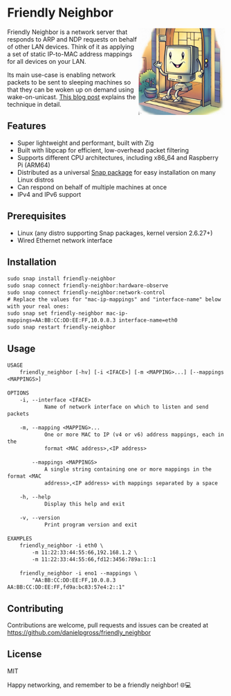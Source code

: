 # Friendly Neighbor

<img src="logo.jpg" alt="Cartoon showing waving computer in doorway of house" width="200" height="200" align="right" />

Friendly Neighbor is a network server that responds to ARP and NDP requests on behalf of other LAN devices. Think of it as applying a set of static IP-to-MAC address mappings for all devices on your LAN.

Its main use-case is enabling network packets to be sent to sleeping machines so that they can be woken up on demand using wake-on-unicast. [This blog post](https://dgross.ca/blog/linux-home-server-auto-sleep/) explains the technique in detail.

## Features
* Super lightweight and performant, built with Zig
* Built with libpcap for efficient, low-overhead packet filtering
* Supports different CPU architectures, including x86_64 and Raspberry Pi (ARM64)
* Distributed as a universal [Snap package](https://snapcraft.io/) for easy installation on many Linux distros
* Can respond on behalf of multiple machines at once
* IPv4 and IPv6 support

## Prerequisites
* Linux (any distro supporting Snap packages, kernel version 2.6.27+)
* Wired Ethernet network interface

## Installation

```
sudo snap install friendly-neighbor
sudo snap connect friendly-neighbor:hardware-observe
sudo snap connect friendly-neighbor:network-control
# Replace the values for "mac-ip-mappings" and "interface-name" below with your real ones:
sudo snap set friendly-neighbor mac-ip-mappings=AA:BB:CC:DD:EE:FF,10.0.8.3 interface-name=eth0
sudo snap restart friendly-neighbor
```

## Usage
```
USAGE
    friendly_neighbor [-hv] [-i <IFACE>] [-m <MAPPING>...] [--mappings <MAPPINGS>]

OPTIONS
    -i, --interface <IFACE>
            Name of network interface on which to listen and send packets

    -m, --mapping <MAPPING>...
            One or more MAC to IP (v4 or v6) address mappings, each in the
            format <MAC address>,<IP address>

        --mappings <MAPPINGS>
            A single string containing one or more mappings in the format <MAC
            address>,<IP address> with mappings separated by a space

    -h, --help
            Display this help and exit

    -v, --version
            Print program version and exit

EXAMPLES
    friendly_neighbor -i eth0 \
        -m 11:22:33:44:55:66,192.168.1.2 \
        -m 11:22:33:44:55:66,fd12:3456:789a:1::1

    friendly_neighbor -i eno1 --mappings \
        "AA:BB:CC:DD:EE:FF,10.0.8.3 AA:BB:CC:DD:EE:FF,fd9a:bc83:57e4:2::1"
```

## Contributing
Contributions are welcome, pull requests and issues can be created at https://github.com/danielpgross/friendly_neighbor

## License
MIT

Happy networking, and remember to be a friendly neighbor! 🌐💻